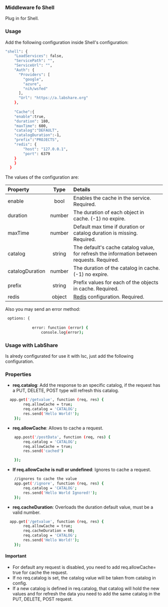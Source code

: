 ### Middleware fo Shell

Plug in for Shell.
### Usage

Add the following configuration inside Shell's  configuration:
```sh
"shell": {
    "LoadServices": false,
    "ServicePath": "",
    "ServiceUrl": "",
    "Auth": {
      "Providers": [
        "google",
        "azure",
        "nih/wsfed"
      ],
      "Url": "https://a.labshare.org"
    },
     
    "Cache":{
    "enable":true,
    "duration": 180,
    "maxTime": 600,
    "catalog":"DEFAULT",
    "catalogDuration":-1,
    "prefix":"PROJECTS",
    "redis": {
        "host": "127.0.0.1",
        "port": 6379
    }
    }
  }
``` 
The values of the configuration are:

| Property  | Type | Details |
| :-------------- |:------:|:----- |
|enable        | bool | Enables the cache in the service. Required. |
| duration        | number | The duration of each object in cache. (-1) no expire.|
| maxTime        | number | Default max time if duration or catalog duration is missing. Required. |
| catalog    | string | The default's cache catalog value, for refresh the information between requests. Required. |
| catalogDuration        | number | The duration of the catalog in cache. (-1) no expire. |
| prefix    | string | Prefix values for each of the objects in cache. Required. |
| redis    | object |[Redis](https://github.com/NodeRedis/node_redis) configuration. Required. |

Also you may send an error method:
```sh
 options: {
       
            error: function (error) {
                console.log(error);

```

### Usage with LabShare

Is alredy configurated for use it with lsc, just add the following configuration.

### Properties
- **req.catalog**: Add the response to an specific catalog, if the request has a PUT, DELETE, POST type will refresh this catalog.
```sh
  app.get('/getvalue', function (req, res) {
        req.allowCache = true;
        req.catalog = 'CATALOG';
        res.send('Hello World!');
    });
```
- **req.allowCache**: Allows to cache a request.
```sh
    app.post('/postData', function (req, res) {
        req.catalog = 'CATALOG';
        req.allowCache = true;
        res.send('cached')

    });
``` 
- **If req.allowCache is null or undefined**: Ignores to cache a request.
```sh
    //ignores to cache the value
    app.get('/ignore', function (req, res) {
        req.catalog = 'CATALOG';
        res.send('Hello World Ignored!');
    });
```
- **req.cacheDuration**: Overloads the duration default value, must be a valid number.
```sh
  app.get('/getvalue', function (req, res) {
        req.allowCache = true;
        req.cacheDuration = 60;
        req.catalog = 'CATALOG';
        res.send('Hello World!');
    });
```
#### Important
- For default any request is disabled, you need to add req.allowCache= true for cache the request.
- If no req.catalog is set, the catalog value will be taken from catalog in config. 
- If a new catalog is defined in req.catalog, that catalog will hold the new values and for refresh the data
you need to add the same catalog in the PUT, DELETE, POST request.